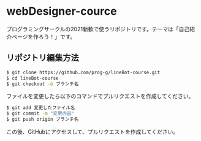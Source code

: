 # webDesigner-cource

プログラミングサークルの2021新歓で使うリポジトリです。テーマは「自己紹介ページを作ろう！」です。

## リポジトリ編集方法
``` bash
$ git clone https://github.com/prog-g/lineBot-course.git
$ cd lineBot-course
$ git checkout -b ブランチ名
```

ファイルを変更したら以下のコマンドでプルリクエストを作成してください。
``` bash
$ git add 変更したファイル名
$ git commit -m "変更内容"
$ git push origin ブランチ名
```
この後、GitHubにアクセスして、プルリクエストを作成してください。
